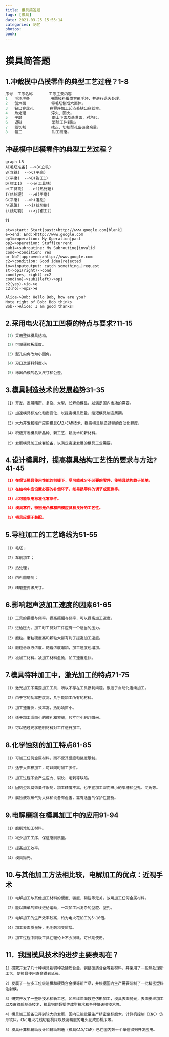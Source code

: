 ```yaml
---
title: 摸具简答题
tags: [摸具]
date: 2021-03-25 15:55:14
categories: 记忆
photos:
book:
---
```




# 摸具简答题

## 1.冲裁模中凸模零件的典型工艺过程？1-8

```python
序号	工序名称	   工序主要内容
1	毛坯准备         用圆棒料锻成方形毛坯，并进行退火处理。
2	刨六面	          将毛坯刨成六面体。
3	钻出穿丝孔	    在程序加工起点处钻出穿丝空。
4	热处理	          淬火、回火。
5	平磨	           磨上下面及基准面，对角尺。
6	退磁	           消除工件剩磁。
7	线切割	          找正，切割型孔留研磨余量。
8	钳工	           钳工研磨。
```

## 冲裁模中凹模零件的典型工艺过程？

```mermaid
graph LR
A[毛坯准备] -->B(立铣) 
B(立铣)  -->C(平磨)
C(平磨)  -->D(钳工1)
D(钳工1)  -->e(工具铣)
e(工具铣)  -->f(热处理)
f(热处理)  -->G(平磨)
G(平磨)  -->h(退磁)
h(退磁)  -->i(线切割)
i(线切割)  -->j(钳工2)

```

11

```flow
st=>start: Start|past:>http://www.google.com[blank]
e=>end: End:>http://www.google.com
op1=>operation: My Operation|past
op2=>operation: Stuff|current
sub1=>subroutine: My Subroutine|invalid
cond=>condition: Yes
or No?|approved:>http://www.google.com
c2=>condition: Good idea|rejected
io=>inputoutput: catch something…|request
st->op1(right)->cond
cond(yes, right)->c2
cond(no)->sub1(left)->op1
c2(yes)->io->e
c2(no)->op2->e
```



```sequence
Alice->Bob: Hello Bob, how are you?
Note right of Bob: Bob thinks
Bob-->Alice: I am good thanks!
```



## 2.采用电火花加工凹模的特点与要求?11-15

```python
（1）采用整体模具结构。

（2）可减薄模板厚度。

（3）型孔尖角改为小圆角。

（4）刃口及落料斜度小。 

（5）标出凸模的名义尺寸和公差。
```

## 3.模具制造技术的发展趋势31-35

```
（1）开发、发展精密、复杂、大型、长寿命模具，以满足国内市场的需要。 

（2）加速模具标准化和商品化，以提高模具质量，缩短模具制造周期。 

（3）大力开发和推广应用模具CAD/CAM技术，提高模具制造过程的自动化程度。 

（4）积极开发模具新品种、新工艺、新技术和新材料。 

（5）发展模具加工成套设备，以满足高速发展的模具工业需要。
```

## 4.设计模具时，提高模具结构工艺性的要求与方法?41-45

```json
（1）在保证模具使用性能的前提下，尽可能减少不必要的零件，使模具结构趋于简单。 

（2）在结构中应设置必要的补偿环节，如易损零件的调节或更换等。 

（3）尽可能采用标准化零部件。 

（4）模具零件，特别是凸模和凹模应具有良好的工艺性。 

（5）模具应便于装配。
```

## 5.导柱加工的工艺路线为51-55

```
（1）毛坯；

（2）车削加工；

（3）热处理；

（4）内外圆磨削；

（5）精磨至要求尺寸。
```

## 6.影响超声波加工速度的因素61-65

```
（1）工具的振幅与频率。提高振幅与频率，可以提高加工速度。

（2）进给压力。加工时工具对工件应有一个适当的压力。

（3）磨粒。磨粒硬度高和颗粒大都有利于提高加工速度。

（4）磨粒悬浮液浓度。随着浓度增加，加工速度也增加。

（5）被加工材料。被加工材料愈脆，加工速度愈快。
```

## 7.模具特种加工中，激光加工的特点71-75

```
（1）激光加工不需要加工工具，所以不存在工具损耗问题，很适于自动化连续加工。

（2）由于它的功率密度高，几乎能加工所有的材料。

（3）加工速度快，效率高，热影响区小。

（4）适于加工深而小的微孔和窄缝，尺寸可小到几微米。

（5）可以透过光学透明材料对工件进行加工。
```

## 8.化学蚀刻的加工特点81-85

```
（1）可加工任何金属材料，而不受其硬度和强度限制。

（2）适于大面积加工，可以同时加工多件。 

（3）加工过程不会产生应力、裂纹、毛刺等缺陷。

（4）因刻型及腐蚀条件限制，加工精度不高，也不宜加工深而细小的窄槽和型孔、尖角等。

（5）腐蚀液及蒸气对人体和设备有危害，需有适当的保护性措施。 
```

## 9.电解磨削在模具加工中的应用91-94

```
（1）磨削难加工材料。

（2）减少加工工序，保证磨削质量。

（3）提高加工效率。

（4）模具抛光。
```

## 10.与其他加工方法相比较，电解加工的优点：近视手术

```
（1）电解加工与其他加工材料的硬度、强度、韧性等无关，故可加工任何金属材料。

（2）能以简单的直线进给运动，一次加工出复杂的型腔、型孔。

（3）电解加工的生产效率较高，约为电火花加工的5~10倍。

（4）加工表面质量好，无毛刺和变质层。

（5）加工过程中阴极工具在理论上不会损耗，可长期使用。 
```

## 11．我国模具技术的进步主要表现在？

```
1）研究开发了几十种模具新钢种及硬质合金，钢结硬质合金等新材料，并采用了一些热处理新工艺，使模具使用寿命得到延长。

2）发展了一些多工位级进模和硬质合金模等新产品，并根据国内生产需要研制了一批精密塑料注射模。

3）研究开发了一些新技术和新工艺，如三维曲面数控仿形加工，模具表面抛光，表面皮纹加工以及皮纹辊制造技术，模具钢的超塑性成型技术和各种快速模技术等。

4）模具加工设备已得到较大的发展，国内已能批量生产精密坐标磨木，计算机控制（CNC）仿形铣床，CNC电火花线切割机床以及高精度的电火花成形机床等。

5）模具计算机辅助设计和辅助制造（模具CAD/CAM）已在国内数十个单位得到开发应用。
```

